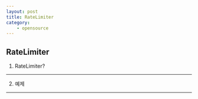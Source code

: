 ```yaml
---
layout: post
title: RateLimiter
category: 
    - opensource
---
```

RateLimiter
--- 
1. RateLimiter?
---


2. 예제
---




